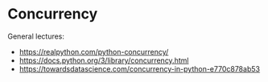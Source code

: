# Concurrency

General lectures:
- https://realpython.com/python-concurrency/
- https://docs.python.org/3/library/concurrency.html
- https://towardsdatascience.com/concurrency-in-python-e770c878ab53
